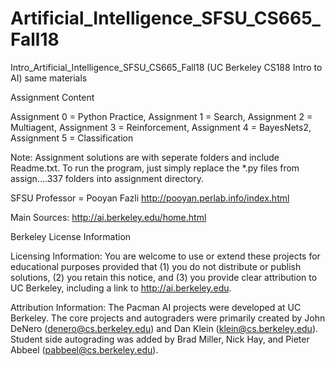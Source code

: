 # Artificial_Intelligence_SFSU_CS665_Fall18
Intro_Artificial_Intelligence_SFSU_CS665_Fall18 (UC Berkeley CS188 Intro to AI) same materials


Assignment Content

Assignment 0 = Python Practice,
Assignment 1 = Search,
Assignment 2 = Multiagent,
Assignment 3 = Reinforcement,
Assignment 4 = BayesNets2,
Assignment 5 = Classification

Note: Assignment solutions are with seperate folders and include Readme.txt.
To run the program, just simply replace the *.py files from assign....337 folders into assignment directory.

SFSU Professor = Pooyan Fazli
http://pooyan.perlab.info/index.html

Main Sources: http://ai.berkeley.edu/home.html

Berkeley License Information

Licensing Information: You are welcome  to use or extend these projects for educational purposes provided that 
(1) you do not distribute or publish solutions,
(2) you retain this notice, and
(3) you provide clear attribution to UC Berkeley, including a link to http://ai.berkeley.edu.

Attribution Information: The Pacman AI projects were developed at UC Berkeley. 
The core projects and autograders were primarily created by John DeNero (denero@cs.berkeley.edu) and Dan Klein (klein@cs.berkeley.edu). Student side autograding was added by Brad Miller, Nick Hay, and Pieter Abbeel (pabbeel@cs.berkeley.edu).


